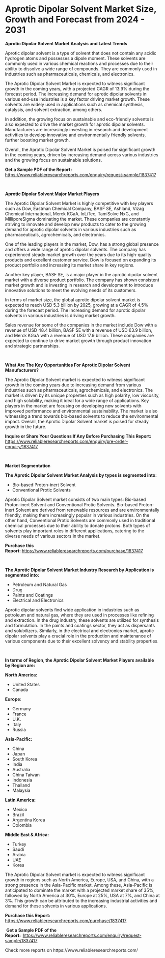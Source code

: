 <p><h1>Aprotic Dipolar Solvent Market Size, Growth and Forecast from 2024 - 2031</h1></p><p><strong>Aprotic Dipolar Solvent Market Analysis and Latest Trends</strong></p>
<p><p>Aprotic dipolar solvent is a type of solvent that does not contain any acidic hydrogen atoms and possesses a dipole moment. These solvents are commonly used in various chemical reactions and processes due to their ability to dissolve a wide range of compounds. They are commonly used in industries such as pharmaceuticals, chemicals, and electronics.</p><p>The Aprotic Dipolar Solvent Market is expected to witness significant growth in the coming years, with a projected CAGR of 13.9% during the forecast period. The increasing demand for aprotic dipolar solvents in various end-use industries is a key factor driving market growth. These solvents are widely used in applications such as chemical synthesis, catalysis, and solvent extraction, among others.</p><p>In addition, the growing focus on sustainable and eco-friendly solvents is also expected to drive the market growth for aprotic dipolar solvents. Manufacturers are increasingly investing in research and development activities to develop innovative and environmentally friendly solvents, further boosting market growth.</p><p>Overall, the Aprotic Dipolar Solvent Market is poised for significant growth in the coming years, driven by increasing demand across various industries and the growing focus on sustainable solutions.</p></p>
<p><strong>Get a Sample PDF of the Report:&nbsp;</strong> <a href="https://www.reliableresearchreports.com/enquiry/request-sample/1837417">https://www.reliableresearchreports.com/enquiry/request-sample/1837417</a></p>
<p>&nbsp;</p>
<p><strong>Aprotic Dipolar Solvent Major Market Players</strong></p>
<p><p>The Aprotic Dipolar Solvent Market is highly competitive with key players such as Dow, Eastman Chemical Company, BASF SE, Ashland, Vizag Chemical International, Merck KGaA, IoLiTec, TamiSolve NxG, and MilliporeSigma dominating the market. These companies are constantly striving to innovate and develop new products to cater to the growing demand for aprotic dipolar solvents in various industries such as pharmaceuticals, agrochemicals, and electronics.</p><p>One of the leading players in the market, Dow, has a strong global presence and offers a wide range of aprotic dipolar solvents. The company has experienced steady market growth over the years due to its high-quality products and excellent customer service. Dow is focused on expanding its product portfolio and increasing its market share in key regions.</p><p>Another key player, BASF SE, is a major player in the aprotic dipolar solvent market with a diverse product portfolio. The company has shown consistent market growth and is investing in research and development to introduce innovative solutions to meet the evolving needs of its customers.</p><p>In terms of market size, the global aprotic dipolar solvent market is expected to reach USD 5.3 billion by 2025, growing at a CAGR of 4.5% during the forecast period. The increasing demand for aprotic dipolar solvents in various industries is driving market growth.</p><p>Sales revenue for some of the companies in the market include Dow with a revenue of USD 48.4 billion, BASF SE with a revenue of USD 63.9 billion, and Merck KGaA with a revenue of USD 17.9 billion. These companies are expected to continue to drive market growth through product innovation and strategic partnerships.</p></p>
<p>&nbsp;</p>
<p><strong>What Are The Key Opportunities For Aprotic Dipolar Solvent Manufacturers?</strong></p>
<p><p>The Aprotic Dipolar Solvent market is expected to witness significant growth in the coming years due to increasing demand from various industries such as pharmaceuticals, agrochemicals, and electronics. The market is driven by its unique properties such as high polarity, low viscosity, and high solubility, making it ideal for a wide range of applications. Key players in the market are focusing on developing new solvents with improved performance and environmental sustainability. The market is also witnessing a trend towards bio-based solvents to reduce the environmental impact. Overall, the Aprotic Dipolar Solvent market is poised for steady growth in the future.</p></p>
<p><strong>Inquire or Share Your Questions If Any Before Purchasing This Report:</strong> <a href="https://www.reliableresearchreports.com/enquiry/pre-order-enquiry/1837417">https://www.reliableresearchreports.com/enquiry/pre-order-enquiry/1837417</a></p>
<p>&nbsp;</p>
<p><strong>Market Segmentation</strong></p>
<p><strong>The Aprotic Dipolar Solvent Market Analysis by types is segmented into:</strong></p>
<p><ul><li>Bio-based Proton-inert Solvent</li><li>Conventional Protic Solvents</li></ul></p>
<p><p>Aprotic Dipolar Solvent market consists of two main types: Bio-based Proton-inert Solvent and Conventional Protic Solvents. Bio-based Proton-inert Solvent are derived from renewable resources and are environmentally friendly, making them increasingly popular in various industries. On the other hand, Conventional Protic Solvents are commonly used in traditional chemical processes due to their ability to donate protons. Both types of solvents play important roles in different applications, catering to the diverse needs of various sectors in the market.</p></p>
<p><strong>Purchase this Report:&nbsp;</strong><a href="https://www.reliableresearchreports.com/purchase/1837417">https://www.reliableresearchreports.com/purchase/1837417</a></p>
<p>&nbsp;</p>
<p><strong>The Aprotic Dipolar Solvent Market Industry Research by Application is segmented into:</strong></p>
<p><ul><li>Petroleum and Natural Gas</li><li>Drug</li><li>Paints and Coatings</li><li>Electrical and Electronics</li></ul></p>
<p><p>Aprotic dipolar solvents find wide application in industries such as petroleum and natural gas, where they are used in processes like refining and extraction. In the drug industry, these solvents are utilized for synthesis and formulation. In the paints and coatings sector, they act as dispersants and solubilizers. Similarly, in the electrical and electronics market, aprotic dipolar solvents play a crucial role in the production and maintenance of various components due to their excellent solvency and stability properties.</p></p>
<p>&nbsp;</p>
<p><strong>In terms of Region, the Aprotic Dipolar Solvent Market Players available by Region are:</strong></p>
<p>
    <p> <strong> North America: </strong>
        <ul>
            <li>United States</li>
            <li>Canada</li>
        </ul>
        </p> 
    <p> <strong> Europe: </strong>
        <ul>
            <li>Germany</li>
            <li>France</li>
            <li>U.K.</li>
            <li>Italy</li>
            <li>Russia</li>
        </ul>
        </p> 
    <p> <strong> Asia-Pacific: </strong>
        <ul>
            <li>China</li>
            <li>Japan</li>
            <li>South Korea</li>
            <li>India</li>
            <li>Australia</li>
            <li>China Taiwan</li>
            <li>Indonesia</li>
            <li>Thailand</li>
            <li>Malaysia</li>
        </ul>
        </p> 
    <p> <strong> Latin America: </strong>
        <ul>
            <li>Mexico</li>
            <li>Brazil</li>
            <li>Argentina Korea</li>
            <li>Colombia</li>
        </ul>
        </p> 
    <p> <strong> Middle East & Africa: </strong>
        <ul>
            <li>Turkey</li>
            <li>Saudi</li>
            <li>Arabia</li>
            <li>UAE</li>
            <li>Korea</li>
        </ul>
    </p>
    </p>
<p><p>The Aprotic Dipolar Solvent market is expected to witness significant growth in regions such as North America, Europe, USA, and China, with a strong presence in the Asia-Pacific market. Among these, Asia-Pacific is anticipated to dominate the market with a projected market share of 35%, followed by North America at 30%, Europe at 25%, USA at 7%, and China at 3%. This growth can be attributed to the increasing industrial activities and demand for these solvents in various applications.</p></p>
<p><strong>Purchase this Report: </strong><a href="https://www.reliableresearchreports.com/purchase/1837417">https://www.reliableresearchreports.com/purchase/1837417</a></p>
<p>&nbsp;<strong>Get a Sample PDF of the Report:&nbsp;&nbsp;</strong><a href="https://www.reliableresearchreports.com/enquiry/request-sample/1837417">https://www.reliableresearchreports.com/enquiry/request-sample/1837417</a></p>
<p><strong></strong></p>
<p>Check more reports on https://www.reliableresearchreports.com/</p>